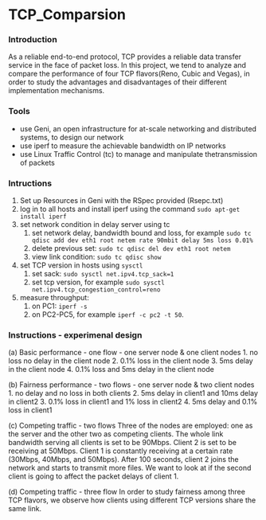 # TCP_Comparsion

### Introduction
As a reliable end-to-end protocol, TCP provides a reliable data transfer service in the face of packet loss. In this project, we tend to analyze and compare the performance of  four TCP flavors(Reno, Cubic and Vegas), in order to study the advantages and disadvantages of their different implementation mechanisms.

### Tools
* use Geni, an open infrastructure for at-scale networking and distributed systems, to design our network
* use iperf to measure the achievable bandwidth on IP networks
* use Linux Traffic Control (tc) to manage and manipulate thetransmission of packets

### Intructions
1. Set up Resources in Geni with the RSpec provided (Rsepc.txt)
2. log in to all hosts and install iperf using the command `sudo apt-get install iperf`
3. set network condition in delay server using tc
    1. set network delay, bandwidth bound and loss, for example `sudo tc qdisc add dev eth1 root netem rate 90mbit delay 5ms loss 0.01%`
    2. delete previous set: `sudo tc qdisc del dev eth1 root netem`
    3. view link condition: `sudo tc qdisc show`
5. set TCP version in hosts using `sysctl` 
    1. set sack: `sudo sysctl net.ipv4.tcp_sack=1`
    2. set tcp version, for example `sudo sysctl net.ipv4.tcp_congestion_control=reno`
6. measure throughput: 
    1. on PC1: `iperf -s`
    2. on PC2-PC5, for example `iperf -c pc2 -t 50`.

### Instructions - experimenal design
(a) Basic performance - one flow - one server node & one client nodes
    1. no loss no delay in the client node
    2. 0.1% loss in the client node
    3. 5ms delay in the client node
    4. 0.1% loss and 5ms delay in the client node

(b) Fairness performance - two flows - one server node & two client nodes
    1. no delay and no loss in both clients
    2. 5ms delay in client1 and 10ms delay in client2
    3. 0.1% loss in client1 and 1% loss in client2
    4. 5ms delay and 0.1% loss in client1

(c) Competing traffic - two flows
Three of the nodes are employed: one as the server and the other two as competing clients. The whole link bandwidth serving all clients is set to be 90Mbps. Client 2 is set to be receiving at 50Mbps. Client 1 is constantly receiving at a certain rate (30Mbps, 40Mbps, and 50Mbps). After 100 seconds, client 2 joins the network and starts to transmit more files. We want to look at if the second client is going to affect the packet delays of client 1.

(d) Competing traffic - three flow
In order to study fairness among three TCP flavors, we observe how clients using different TCP versions share the same link.


